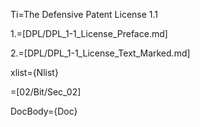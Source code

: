 Ti=The Defensive Patent License 1.1

1.=[DPL/DPL_1-1_License_Preface.md]

2.=[DPL/DPL_1-1_License_Text_Marked.md]

xlist={Nlist}

=[02/Bit/Sec_02]

DocBody={Doc}